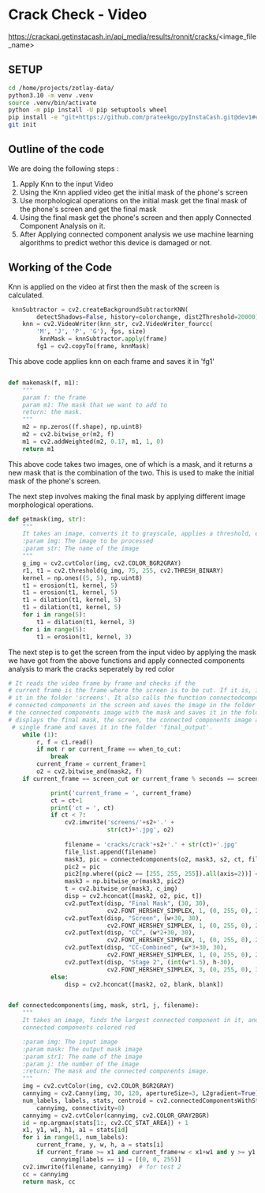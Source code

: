 # Crack Check - Video 
https://crackapi.getinstacash.in/api_media/results/ronnit/cracks/<image_file_name>

## SETUP

```bash
cd /home/projects/zotlay-data/
python3.10 -m venv .venv
source .venv/bin/activate
python -m pip install -U pip setuptools wheel
pip install -e "git+https://github.com/prateekgo/pyInstaCash.git@dev1#egg=instacash"
git init
```
## Outline of the code 
We are doing the following steps :
1. Apply Knn to the input Video 
2. Using the Knn applied video get the initial mask of the phone's screen
3. Use morphological operations on the initial mask get the final mask of the phone's screen and get the final mask
4. Using the final mask get the phone's screen and then apply Connected Component Analysis  on it.
5. After Applying connected component analysis we use machine learning algorithms to predict wethor this device is damaged or not.


## Working of the Code

Knn is applied on the video at first then the mask of the screen is calculated.
``` python 
 knnSubtractor = cv2.createBackgroundSubtractorKNN(
        detectShadows=False, history=colorchange, dist2Threshold=20000)
    knn = cv2.VideoWriter(knn_str, cv2.VideoWriter_fourcc(
        'M', 'J', 'P', 'G'), fps, size)
         knnMask = knnSubtractor.apply(frame)
        fg1 = cv2.copyTo(frame, knnMask)
```
This above code applies knn on each frame and saves it in 'fg1'



``` python

def makemask(f, m1):
    """
    param f: the frame
    param m1: The mask that we want to add to
    return: the mask.
    """
    m2 = np.zeros((f.shape), np.uint8)
    m2 = cv2.bitwise_or(m2, f)
    m1 = cv2.addWeighted(m2, 0.17, m1, 1, 0)
    return m1
```
This above code takes two images, one of which is a mask, and it returns a new mask that is the combination of the two.
This is used to make the initial mask of the phone's screen.

The next step involves making the final mask by applying different image morphological operations. 

``` python
def getmask(img, str):
    """
    It takes an image, converts it to grayscale, applies a threshold, erodes and dilates it.
    :param img: The image to be processed
    :param str: The name of the image
    """
    g_img = cv2.cvtColor(img, cv2.COLOR_BGR2GRAY)
    r1, t1 = cv2.threshold(g_img, 75, 255, cv2.THRESH_BINARY)
    kernel = np.ones((5, 5), np.uint8)
    t1 = erosion(t1, kernel, 5)
    t1 = erosion(t1, kernel, 5)
    t1 = dilation(t1, kernel, 5)
    t1 = dilation(t1, kernel, 5)
    for i in range(5):
        t1 = dilation(t1, kernel, 3)
    for i in range(5):
        t1 = erosion(t1, kernel, 3)
```
The next step is to get the screen from the input video by applying the mask we have got from the above functions  and apply connected components analysis to mark the cracks seperately by red color 
``` python
# It reads the video frame by frame and checks if the
# current frame is the frame where the screen is to be cut. If it is, it cuts the screen and saves
# it in the folder 'screens'. It also calls the function connectedcomponents() to find the
# connected components in the screen and saves the image in the folder 'cracks'. It then combines
# the connected components image with the mask and saves it in the folder 'cracks'. It then
# displays the final mask, the screen, the connected components image and the combined image in a
 # single frame and saves it in the folder 'final_output'.
    while (1):
        r, f = c1.read()
        if not r or current_frame == when_to_cut:
            break
        current_frame = current_frame+1
        o2 = cv2.bitwise_and(mask2, f)
    if current_frame == screen_cut or current_frame % seconds == screen_cut:

            print('current_frame = ', current_frame)
            ct = ct+1
            print('ct = ', ct)
            if ct < 7:
                cv2.imwrite('screens/'+s2+'.' +
                            str(ct)+'.jpg', o2)
                
                filename = 'cracks/crack'+s2+'.' + str(ct)+'.jpg'
                file_list.append(filename)
                mask3, pic = connectedcomponents(o2, mask3, s2, ct, filename)
                pic2 = pic
                pic2[np.where((pic2 == [255, 255, 255]).all(axis=2))] = [0, 0, 0]
                mask3 = np.bitwise_or(mask3, pic2)
                t = cv2.bitwise_or(mask3, c_img)
                disp = cv2.hconcat([mask2, o2, pic, t])
                cv2.putText(disp, "Final Mask", (30, 30),
                            cv2.FONT_HERSHEY_SIMPLEX, 1, (0, 255, 0), 2)
                cv2.putText(disp, "Screen", (w+30, 30),
                            cv2.FONT_HERSHEY_SIMPLEX, 1, (0, 255, 0), 2)
                cv2.putText(disp, "CC", (w*2+30, 30),
                            cv2.FONT_HERSHEY_SIMPLEX, 1, (0, 255, 0), 2)
                cv2.putText(disp, "CC-Combined", (w*3+30, 30),
                            cv2.FONT_HERSHEY_SIMPLEX, 1, (0, 255, 0), 2)
                cv2.putText(disp, "Stage 2", (int(w*1.5), h-30),
                            cv2.FONT_HERSHEY_SIMPLEX, 3, (0, 255, 0), 3,)
            else:
                disp = cv2.hconcat([mask2, o2, blank, blank])


def connectedcomponents(img, mask, str1, j, filename):
    """
    It takes an image, finds the largest connected component in it, and returns the image with all other
    connected components colored red

    :param img: The input image
    :param mask: The output mask image
    :param str1: The name of the image
    :param j: the number of the image
    :return: The mask and the connected components image.
    """
    img = cv2.cvtColor(img, cv2.COLOR_BGR2GRAY)
    cannyimg = cv2.Canny(img, 30, 120, apertureSize=3, L2gradient=True)
    num_labels, labels, stats, centroid = cv2.connectedComponentsWithStats(
        cannyimg, connectivity=8)
    cannyimg = cv2.cvtColor(cannyimg, cv2.COLOR_GRAY2BGR)
    id = np.argmax(stats[1:, cv2.CC_STAT_AREA]) + 1
    x1, y1, w1, h1, a1 = stats[id]
    for i in range(1, num_labels):
        current_frame, y, w, h, a = stats[i]
        if current_frame >= x1 and current_frame+w < x1+w1 and y >= y1 and y+h < y1+h1:
            cannyimg[labels == i] = [(0, 0, 255)]
    cv2.imwrite(filename, cannyimg)  # for test 2
    cc = cannyimg
    return mask, cc
```








